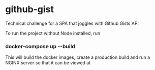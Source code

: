 # github-gist
Technical challenge for a SPA that joggles with Github Gists API

To run the project without Node installed, run 
### docker-compose up --build

This will build the docker images, create a production build and run a NGINX server so that it can be viewed at 
